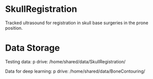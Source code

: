 # SkullRegistration
Tracked ultrasound for registration in skull base surgeries in the prone position.

# Data Storage
Testing data: p drive: /home/shared/data/SkullRegistration/

Data for deep learning: p drive: /home/shared/data/BoneContouring/
